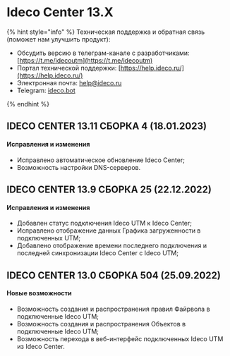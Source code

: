 # Ideco Center 13.Х

{% hint style="info" %}
Техническая поддержка и обратная связь (поможет нам улучшить продукт):
* Обсудить версию в телеграм-канале с разработчиками: [https://t.me/idecoutm](https://t.me/idecoutm)
* Портал технической поддержки: [https://help.ideco.ru/](https://help.ideco.ru/)
* Электронная почта: help@ideco.ru
* Telegram: [ideco.bot](https://telegram.im/@ideco_support_bot)

{% endhint %}

## **IDECO CENTER 13.11 СБОРКА 4 (18.01.2023)**

#### **Исправления и изменения**

* Исправлено автоматическое обновление Ideco Center;
* Возможность настройки DNS-серверов.

## **IDECO CENTER 13.9 СБОРКА 25 (22.12.2022)**

#### **Исправления и изменения**
 
* Добавлен статус подключения Ideco UTM к Ideco Center; 
* Исправлено отображение данных Графика загруженности в подключенных UTM; 
* Добавлено отображение времени последнего подключения и последней синхронизации Ideco Center с Ideco UTM; 

## **IDECO CENTER 13.0 СБОРКА 504 (25.09.2022)**

#### Новые возможности

* Возможность создания и распространения правил Файрвола в подключенные Ideco UTM;
* Возможность создания и распространения Объектов в подключенные Ideco UTM;
* Возможность перехода в веб-интерфейс подключенных Ideco UTM из Ideco Center.
